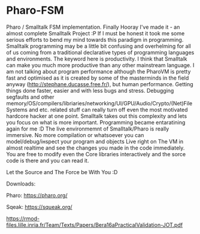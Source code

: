 # Pharo-FSM
Pharo / Smalltalk FSM implementation.
Finally Hooray I've made it - an almost complete Smalltalk Project :P If I must be honest it took me some serious efforts to bend my mind towards this paradigm in programming. Smalltalk programming may be a little bit confusing and overhelming for all of us coming from a traditional declarative types of programming languages and environments. The keyword here is productivity. I think that Smalltalk can make you much more productive than any other mainstream language. I am not talking about program performance although the PharoVM is pretty fast and optimised as it is created by some of the masterminds in the field anyway (http://stephane.ducasse.free.fr/), but human performance. Getting things done faster, easier and with less bugs and stress. Debugging segfaults and other memory/OS/compilers/libriaries/networking/UI/GPU/Audio/Crypto/(Net)FileSystems and etc. related stuff can really turn off even the most motivated hardcore hacker at one point. Smalltalk takes out this complexity and lets you focus on what is more important. Programming became entaratining again for me :D The live environmemnt of Smalltalk/Pharo is really immersive. No more compilation or whatsoever you can model/debug/iнspect your program and objects Live right on The VM in almost realtime and see the changes you made in the code immediately. You are free to modify even the Core libraries interactively and the sorce code is there and you can read it.

Let the Source and The Force be With You :D

Downloads:
  
  Pharo: https://pharo.org/
  
  Sqeak: https://squeak.org/
  
  https://rmod-files.lille.inria.fr/Team/Texts/Papers/Bera16aPracticalValidation-JOT.pdf
